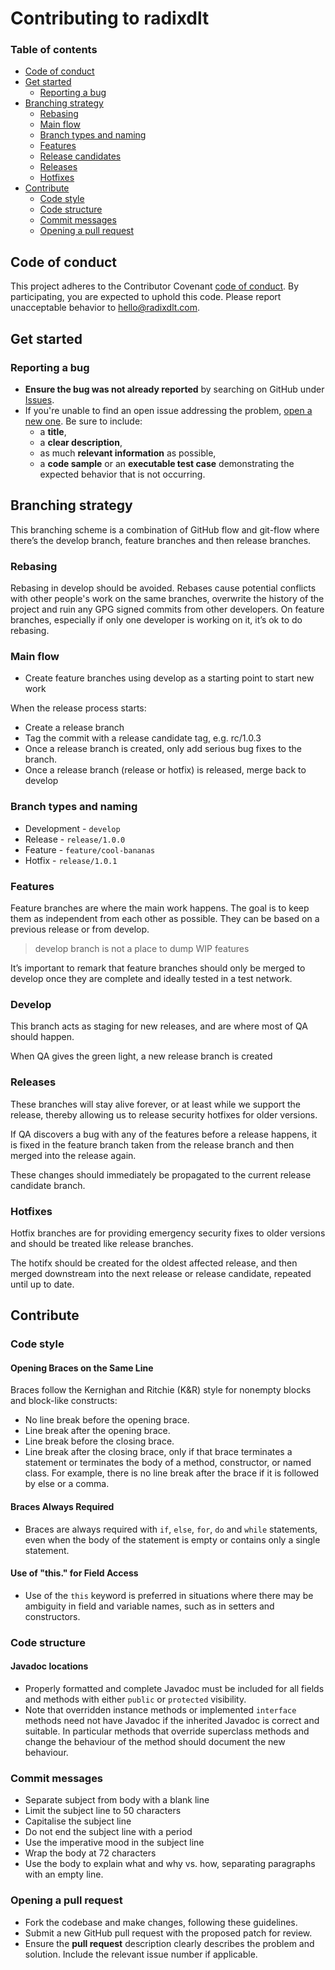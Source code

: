 # Contributing to radixdlt

### Table of contents
- [Code of conduct](#code-of-conduct)
- [Get started](#get-started)
  - [Reporting a bug](#reporting-a-bug)
- [Branching strategy](#branching-strategy)
  - [Rebasing](#rebasing)
  - [Main flow](#main-flow)
  - [Branch types and naming](#branch-types-and-naming)
  - [Features](#features)
  - [Release candidates](#release-candidates)
  - [Releases](#releases)
  - [Hotfixes](#hotfixes)  
- [Contribute](#contribute)
  - [Code style](#code-style)
  - [Code structure](#code-structure)
  - [Commit messages](#commit-messages)
  - [Opening a pull request](#opening-a-pull-request)
  

## Code of conduct

This project adheres to the Contributor Covenant [code of conduct](CODE_OF_CONDUCT.md).
By participating, you are expected to uphold this code.
Please report unacceptable behavior to [hello@radixdlt.com](mailto:hello@radixdlt.com).

## Get started

### Reporting a bug

* **Ensure the bug was not already reported** by searching on GitHub under [Issues](https://github.com/radixdlt/radixdlt-parent/issues).
* If you're unable to find an open issue addressing the problem, [open a new one](https://github.com/radixdlt/radixdlt-parent/issues/new). Be sure to include:
  * a **title**,
  * a **clear description**, 
  * as much **relevant information** as possible,
  * a **code sample** or an **executable test case** demonstrating the expected behavior that is not occurring.

## Branching strategy

This branching scheme is a combination of GitHub flow and git-flow where there’s the develop branch, feature branches and then release branches.


### Rebasing

Rebasing in develop should be avoided. Rebases cause potential conflicts with other people's work on the same branches, overwrite the history of the project and ruin any GPG signed commits from other developers. On feature branches, especially if only one developer is working on it, it’s ok to do rebasing.


### Main flow

* Create feature branches using develop as a starting point to start new work

When the release process starts:

* Create a release branch
* Tag the commit with a release candidate tag, e.g. rc/1.0.3
* Once a release branch is created, only add serious bug fixes to the branch.
* Once a release branch (release or hotfix) is released, merge back to develop



### Branch types and naming

* Development  - `develop`
* Release - `release/1.0.0`
* Feature - `feature/cool-bananas`
* Hotfix - `release/1.0.1`


### Features

Feature branches are where the main work happens. The goal is to keep them as independent from each other as possible. They can be based on a previous release or from develop.

> develop branch is not a place to dump WIP features

It’s important to remark that feature branches should only be merged to develop once they are complete and ideally tested in a test network.

### Develop

This branch acts as staging for new releases, and are where most of QA should happen.

When QA gives the green light, a new release branch is created

### Releases

These branches will stay alive forever, or at least while we support the release, thereby allowing us to release security hotfixes for older versions.

If QA discovers a bug with any of the features before a release happens, it is fixed in the feature branch taken from the release branch and then merged into the release again. 

These changes should immediately be propagated to the current release candidate branch.

### Hotfixes

Hotfix branches are for providing emergency security fixes to older versions and should be treated like release branches.

The hotifx should be created for the oldest affected release, and then merged downstream into the next release or release candidate, repeated until up to date.

## Contribute


### Code style

#### Opening Braces on the Same Line

Braces follow the Kernighan and Ritchie (K&R) style for nonempty blocks and block-like constructs:

* No line break before the opening brace.
* Line break after the opening brace.
* Line break before the closing brace.
* Line break after the closing brace, only if that brace terminates a statement or terminates the body of a method, constructor, or named class. For example, there is no line break after the brace if it is followed by else or a comma.

#### Braces Always Required

* Braces are always required with `if`, `else`, `for`, `do` and `while` statements, even when the body of the statement is empty or contains only a single statement.

#### Use of "this." for Field Access

* Use of the `this` keyword is preferred in situations where there may be ambiguity in field and variable names, such as in setters and constructors.

### Code structure

#### Javadoc locations

* Properly formatted and complete Javadoc must be included for all fields and methods with either `public` or `protected` visibility.
* Note that overridden instance methods or implemented `interface` methods need not have Javadoc if the inherited Javadoc is correct and suitable.  In particular methods that override superclass methods and change the behaviour of the method should document the new behaviour.

### Commit messages

  *  Separate subject from body with a blank line
  *  Limit the subject line to 50 characters
  *  Capitalise the subject line
  *  Do not end the subject line with a period
  *  Use the imperative mood in the subject line
  *  Wrap the body at 72 characters
  *  Use the body to explain what and why vs. how, separating paragraphs with an empty line.


### Opening a pull request

* Fork the codebase and make changes, following these guidelines.
* Submit a new GitHub pull request with the proposed patch for review.
* Ensure the **pull request** description clearly describes the problem and solution. Include the relevant issue number if applicable.
